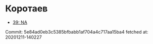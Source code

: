 # Коротаев
- [39: NA](39.md)

Commit: 5e84ad0eb3c5385bfbabb1af704a4c717aa15ba4
 fetched at: 20201211-140227

